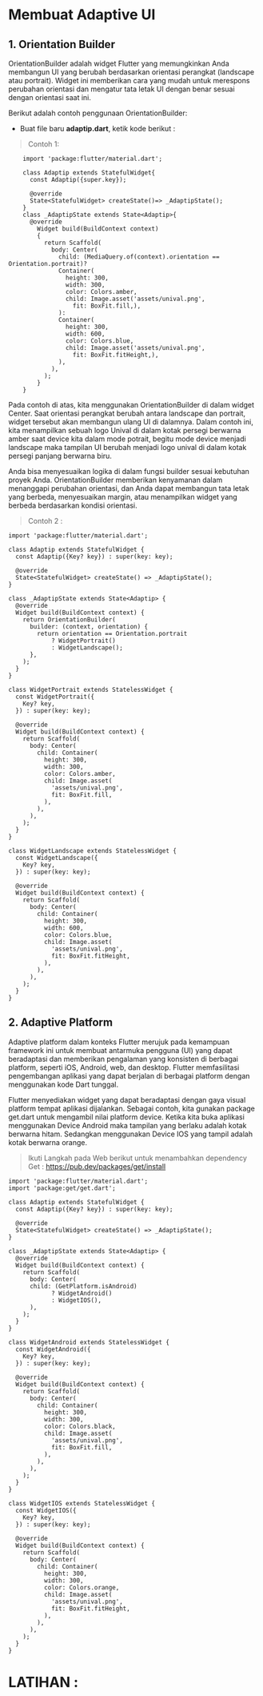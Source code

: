 # Membuat Adaptive UI
## 1. Orientation Builder

OrientationBuilder adalah widget Flutter yang memungkinkan Anda membangun UI yang berubah berdasarkan orientasi perangkat (landscape atau portrait). Widget ini memberikan cara yang mudah untuk merespons perubahan orientasi dan mengatur tata letak UI dengan benar sesuai dengan orientasi saat ini.

Berikut adalah contoh penggunaan OrientationBuilder:

- Buat file baru **adaptip.dart**, ketik kode berikut :
> Contoh 1:

        import 'package:flutter/material.dart';
    
        class Adaptip extends StatefulWidget{
          const Adaptip({super.key});
        
          @override
          State<StatefulWidget> createState()=> _AdaptipState();
        }
        class _AdaptipState extends State<Adaptip>{
          @override
            Widget build(BuildContext context)
            {
              return Scaffold(
                body: Center(
                  child: (MediaQuery.of(context).orientation == Orientation.portrait)?
                  Container(
                    height: 300,
                    width: 300,
                    color: Colors.amber,
                    child: Image.asset('assets/unival.png',
                      fit: BoxFit.fill,),
                  ):
                  Container(
                    height: 300,
                    width: 600,
                    color: Colors.blue,
                    child: Image.asset('assets/unival.png',
                      fit: BoxFit.fitHeight,),
                  ),
                ),
              );
            }
        }



Pada contoh di atas, kita menggunakan OrientationBuilder di dalam widget Center. Saat orientasi perangkat berubah antara landscape dan portrait, widget tersebut akan membangun ulang UI di dalamnya. Dalam contoh ini, kita menampilkan sebuah logo Unival di dalam kotak persegi berwarna amber saat device kita dalam mode potrait, begitu mode device menjadi landscape maka tampilan UI berubah menjadi logo unival di dalam kotak persegi panjang berwarna biru.

Anda bisa menyesuaikan logika di dalam fungsi builder sesuai kebutuhan proyek Anda. OrientationBuilder memberikan kenyamanan dalam menanggapi perubahan orientasi, dan Anda dapat membangun tata letak yang berbeda, menyesuaikan margin, atau menampilkan widget yang berbeda berdasarkan kondisi orientasi.

> Contoh 2 :

    import 'package:flutter/material.dart';
    
    class Adaptip extends StatefulWidget {
      const Adaptip({Key? key}) : super(key: key);
    
      @override
      State<StatefulWidget> createState() => _AdaptipState();
    }
    
    class _AdaptipState extends State<Adaptip> {
      @override
      Widget build(BuildContext context) {
        return OrientationBuilder(
          builder: (context, orientation) {
            return orientation == Orientation.portrait
                ? WidgetPortrait()
                : WidgetLandscape();
          },
        );
      }
    }
    
    class WidgetPortrait extends StatelessWidget {
      const WidgetPortrait({
        Key? key,
      }) : super(key: key);
    
      @override
      Widget build(BuildContext context) {
        return Scaffold(
          body: Center(
            child: Container(
              height: 300,
              width: 300,
              color: Colors.amber,
              child: Image.asset(
                'assets/unival.png',
                fit: BoxFit.fill,
              ),
            ),
          ),
        );
      }
    }
    
    class WidgetLandscape extends StatelessWidget {
      const WidgetLandscape({
        Key? key,
      }) : super(key: key);
    
      @override
      Widget build(BuildContext context) {
        return Scaffold(
          body: Center(
            child: Container(
              height: 300,
              width: 600,
              color: Colors.blue,
              child: Image.asset(
                'assets/unival.png',
                fit: BoxFit.fitHeight,
              ),
            ),
          ),
        );
      }
    }


## 2. Adaptive Platform


Adaptive platform dalam konteks Flutter merujuk pada kemampuan framework ini untuk membuat antarmuka pengguna (UI) yang dapat beradaptasi dan memberikan pengalaman yang konsisten di berbagai platform, seperti iOS, Android, web, dan desktop. Flutter memfasilitasi pengembangan aplikasi yang dapat berjalan di berbagai platform dengan menggunakan kode Dart tunggal.

Flutter menyediakan widget yang dapat beradaptasi dengan gaya visual platform tempat aplikasi dijalankan. Sebagai contoh, kita gunakan package get.dart untuk mengambil nilai platform device. Ketika kita buka aplikasi menggunakan Device Android maka tampilan yang berlaku adalah kotak berwarna hitam. Sedangkan menggunakan Device IOS yang tampil adalah kotak berwarna orange.

> Ikuti Langkah pada Web berikut untuk menambahkan dependency Get :
  https://pub.dev/packages/get/install



    import 'package:flutter/material.dart';
    import 'package:get/get.dart';
    
    class Adaptip extends StatefulWidget {
      const Adaptip({Key? key}) : super(key: key);
    
      @override
      State<StatefulWidget> createState() => _AdaptipState();
    }
    
    class _AdaptipState extends State<Adaptip> {
      @override
      Widget build(BuildContext context) {
        return Scaffold(
          body: Center(
          child: (GetPlatform.isAndroid)
                ? WidgetAndroid()
                : WidgetIOS(),
          ),
        );
      }
    }
    
    class WidgetAndroid extends StatelessWidget {
      const WidgetAndroid({
        Key? key,
      }) : super(key: key);
    
      @override
      Widget build(BuildContext context) {
        return Scaffold(
          body: Center(
            child: Container(
              height: 300,
              width: 300,
              color: Colors.black,
              child: Image.asset(
                'assets/unival.png',
                fit: BoxFit.fill,
              ),
            ),
          ),
        );
      }
    }
    
    class WidgetIOS extends StatelessWidget {
      const WidgetIOS({
        Key? key,
      }) : super(key: key);
    
      @override
      Widget build(BuildContext context) {
        return Scaffold(
          body: Center(
            child: Container(
              height: 300,
              width: 300,
              color: Colors.orange,
              child: Image.asset(
                'assets/unival.png',
                fit: BoxFit.fitHeight,
              ),
            ),
          ),
        );
      }
    }

# LATIHAN :
